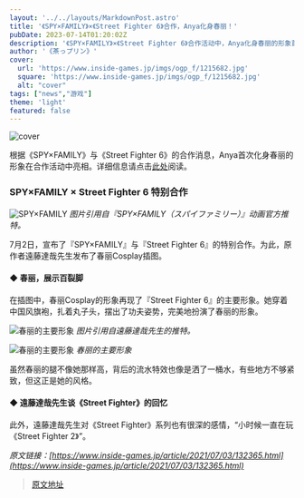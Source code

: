 ```yaml
---
layout: '../../layouts/MarkdownPost.astro'
title: '《SPY×FAMILY》×《Street Fighter 6》合作，Anya化身春丽！'
pubDate: 2023-07-14T01:20:02Z
description: '《SPY×FAMILY》×《Street Fighter 6》合作活动中，Anya化身春丽的形象首次曝光。'
author: '《茶っプリン》'
cover:
  url: 'https://www.inside-games.jp/imgs/ogp_f/1215682.jpg'
  square: 'https://www.inside-games.jp/imgs/ogp_f/1215682.jpg'
  alt: "cover"
tags: ["news","游戏"]
theme: 'light'
featured: false
---
```


![cover](https://www.inside-games.jp/imgs/ogp_f/1215682.jpg)

根据《SPY×FAMILY》与《Street Fighter 6》的合作消息，Anya首次化身春丽的形象在合作活动中亮相。详细信息请点击[此处](https://www.inside-games.jp/article/2023/07/14/147185.html)阅读。

### SPY×FAMILY × Street Fighter 6 特别合作

![SPY×FAMILY](https://www.inside-games.jp/imgs/zoom/1215683.jpg)
*图片引用自『SPY×FAMILY（スパイファミリー）』动画官方推特。*

7月2日，宣布了『SPY×FAMILY』与『Street Fighter 6』的特别合作。为此，原作者遠藤達哉先生发布了<span class="underline">春丽Cosplay插图</span>。

#### ◆ 春丽，展示百裂脚

在插图中，春丽Cosplay的形象再现了『Street Fighter 6』的主要形象。她穿着中国风旗袍，扎着丸子头，摆出了功夫姿势，完美地扮演了春丽的形象。

![春丽的主要形象](https://www.inside-games.jp/imgs/zoom/1215679.jpg)
*图片引用自遠藤達哉先生的推特。*

![春丽的主要形象](https://www.inside-games.jp/imgs/zoom/1215678.jpg)
*春丽的主要形象*

虽然春丽的腿不像她那样高，背后的流水特效也像是洒了一桶水，有些地方不够紧致，但这正是她的风格。

#### ◆ 遠藤達哉先生谈《Street Fighter》的回忆

此外，遠藤達哉先生对《Street Fighter》系列也有很深的感情，“小时候一直在玩《Street Fighter 2》”。

*原文链接：[https://www.inside-games.jp/article/2021/07/03/132365.html](https://www.inside-games.jp/article/2021/07/03/132365.html)*

>[原文地址](https://www.inside-games.jp/article/2023/07/14/147185.html)  